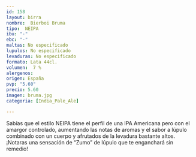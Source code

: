 ```yaml
---
id: 158
layout: birra
nombre:  Bierboi Bruma
tipo:  NEIPA
ibu: "-"
ebc: "-"
maltas: No especificado
lupulos: No especificado
levaduras: No especificado
formato: Lata 44cl.
volumen:  7 %
alergenos: 
origen: España
pvp: "5.60"
precio: 5.60
imagen: bruma.jpg
categoria: [India_Pale_Ale]

---
```

Sabías que el estilo NEIPA tiene el perfil de una IPA Americana pero con el amargor controlado, aumentando las notas de aromas y el sabor a lúpulo combinado con un cuerpo y afrutados de la levadura bastante altos.
¡Notaras una sensación de “Zumo” de lúpulo que te enganchará sin remedio!




















